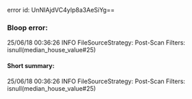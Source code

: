 error id: UnNIAjdVC4yIp8a3AeSiYg==
### Bloop error:

25/06/18 00:36:26 INFO FileSourceStrategy: Post-Scan Filters: isnull(median_house_value#25)
#### Short summary: 

25/06/18 00:36:26 INFO FileSourceStrategy: Post-Scan Filters: isnull(median_house_value#25)